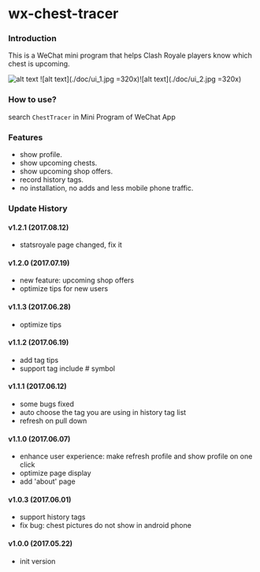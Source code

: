 # wx-chest-tracer
### Introduction

This is a WeChat mini program that helps Clash Royale players know which chest is upcoming.

![alt text](http://img.ngacn.cc/attachments/mon_201706/19/doQhmv-epyK1hT3cSjz-zk.jpg.thumb.jpg)
![alt text](./doc/ui_1.jpg =320x)![alt text](./doc/ui_2.jpg =320x)

### How to use?

search `ChestTracer` in Mini Program of WeChat App

### Features

- show profile.
- show upcoming chests.
- show upcoming shop offers.
- record history tags.
- no installation, no adds and less mobile phone traffic.

### Update History

#### v1.2.1 (2017.08.12)

- statsroyale page changed, fix it

#### v1.2.0 (2017.07.19)

- new feature: upcoming shop offers
- optimize tips for new users

#### v1.1.3 (2017.06.28)

- optimize tips

#### v1.1.2 (2017.06.19)

- add tag tips
- support tag include # symbol

#### v1.1.1 (2017.06.12)

- some bugs fixed
- auto choose the tag you are using in history tag list
- refresh on pull down

#### v1.1.0 (2017.06.07)

- enhance user experience: make refresh profile and show profile on one click
- optimize page display
- add 'about' page

#### v1.0.3 (2017.06.01)

- support history tags
- fix bug: chest pictures do not show in android phone

#### v1.0.0 (2017.05.22)

- init version

